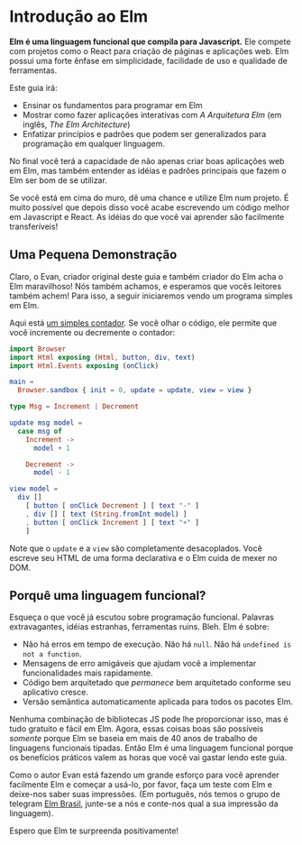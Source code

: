 <!--
# An Introduction to Elm
-->
# Introdução ao Elm

<!--
**Elm is a functional language that compiles to JavaScript.** It competes with projects like React as a tool for creating websites and web apps. Elm has a very strong emphasis on simplicity, ease-of-use, and quality tooling.
-->
**Elm é uma linguagem funcional que compila para Javascript.** Ele compete com projetos como o  React para criação de páginas e aplicações web. Elm possui uma forte ênfase em simplicidade, facilidade de uso e qualidade de ferramentas.

<!--
This guide will:

  - Teach you the fundamentals of programming in Elm.
  - Show you how to make interactive apps with *The Elm Architecture*.
  - Emphasize principles and patterns that generalize to programming in any language.
-->
Este guia irá:

  - Ensinar os fundamentos para programar em Elm
  - Mostrar como fazer aplicações interativas  com _A Arquitetura Elm_ (em inglês, *The Elm Architecture*)
  - Enfatizar princípios e padrões que podem ser generalizados para programação em qualquer linguagem.

<!--
By the end I hope you will not only be able to create great web apps in Elm, but also understand the core ideas and patterns that make Elm nice to use.
-->
No final você terá a capacidade de não apenas criar boas aplicações web em Elm, mas também entender as idéias e padrões principais que fazem o Elm ser bom de se utilizar.

<!--
If you are on the fence, I can safely guarantee that if you give Elm a shot and actually make a project in it, you will end up writing better JavaScript and React code. The ideas transfer pretty easily!
-->
Se você está em cima do muro, dê uma chance e utilize Elm num projeto. É muito possível que depois disso você acabe escrevendo um código  melhor em Javascript e React. As idéias do que você vai aprender são facilmente transferíveis!

<!--
## A Quick Sample
-->

## Uma Pequena Demonstração

<!--
Of course *I* think Elm is good, so look for yourself.
-->
Claro, o Evan, criador original deste guia e também criador do Elm acha o Elm maravilhoso! Nós também achamos, e esperamos que vocês leitores também achem! Para isso, a seguir iniciaremos vendo um programa simples em Elm.

<!--
Here is [a simple counter](https://ellie-app.com/new). If you look at the code, it just lets you increment and decrement the counter:
-->
Aqui está [um simples contador](https://ellie-app.com/new). Se você olhar o código, ele permite que você incremente ou decremente o contador:

```elm
import Browser
import Html exposing (Html, button, div, text)
import Html.Events exposing (onClick)

main =
  Browser.sandbox { init = 0, update = update, view = view }

type Msg = Increment | Decrement

update msg model =
  case msg of
    Increment ->
      model + 1

    Decrement ->
      model - 1

view model =
  div []
    [ button [ onClick Decrement ] [ text "-" ]
    , div [] [ text (String.fromInt model) ]
    , button [ onClick Increment ] [ text "+" ]
    ]
```

<!--
Notice that the `update` and `view` are entirely decoupled. You describe your HTML in a declarative way and Elm takes care of messing with the DOM.
-->
Note que o `update` e a `view` são completamente desacoplados. Você escreve seu HTML de uma forma declarativa e o Elm cuida de mexer no DOM.

<!--
## Why a *functional* language?
-->
## Porquê uma linguagem funcional?

<!--
Forget what you have heard about functional programming. Fancy words, weird ideas, bad tooling. Barf. Elm is about:

  - No runtime errors in practice. No `null`. No `undefined` is not a function.
  - Friendly error messages that help you add features more quickly.
  - Well-architected code that *stays* well-architected as your app grows.
  - Automatically enforced semantic versioning for all Elm packages.
-->
Esqueça o que você já escutou sobre programação funcional. Palavras extravagantes, idéias estranhas, ferramentas ruins. Bleh. Elm é sobre:

  - Não há erros em tempo de execução. Não há `null`. Não há `undefined is not a function`.
  - Mensagens de erro amigáveis que ajudam você a implementar funcionalidades mais rapidamente.
  - Código bem arquitetado que *permanece* bem arquitetado conforme seu aplicativo cresce.
  - Versão semântica automaticamente aplicada para todos os pacotes Elm.

<!--
No combination of JS libraries can ever give you this, yet it is all free and easy in Elm. Now these nice things are *only* possible because Elm builds upon 40+ years of work on typed functional languages. So Elm is a functional language because the practical benefits are worth the couple hours you'll spend reading this guide.
-->
Nenhuma combinação de bibliotecas JS pode lhe proporcionar isso, mas é tudo gratuito e fácil em Elm. Agora, essas coisas boas são possíveis *somente* porque Elm se baseia em mais de 40 anos de trabalho de linguagens funcionais tipadas. Então Elm é uma linguagem funcional porque os benefícios práticos valem as horas que você vai gastar lendo este guia.

<!--
I have put a huge emphasis on making Elm easy to learn and use, so all I ask is that you give Elm a shot and see what you think. I hope you will be pleasantly surprised!
-->
Como o autor Evan está fazendo um grande esforço para você aprender facilmente Elm e começar a usá-lo, por favor, faça um teste com Elm e deixe-nos saber suas impressões.
(Em português, nós temos o grupo de telegram [Elm Brasil](https://t.me/elmbrasil), junte-se a nós e conte-nos qual a sua impressão da linguagem).

Espero que Elm te surpreenda positivamente!
